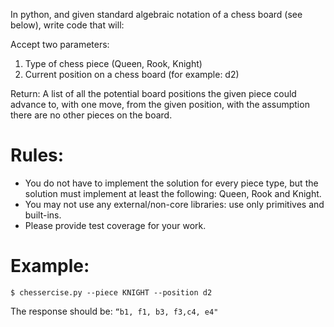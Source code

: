 In python, and given standard algebraic notation of a chess board (see below), write code that will:

Accept two parameters:
1.	Type of chess piece (Queen, Rook, Knight)
2.	Current position on a chess board (for example: d2)

Return:
	A list of all the potential board positions the given piece could advance to, with one move, from the given position, with the assumption there are no other pieces on the board.

# Rules:
- You do not have to implement the solution for every piece type, but the solution must implement at least the following: Queen, Rook and Knight.
- You may not use any external/non-core libraries: use only primitives and built-ins.
- Please provide test coverage for your work.

# Example:
`$ chessercise.py --piece KNIGHT --position d2`

The response should be:  `“b1, f1, b3, f3,c4, e4"`
